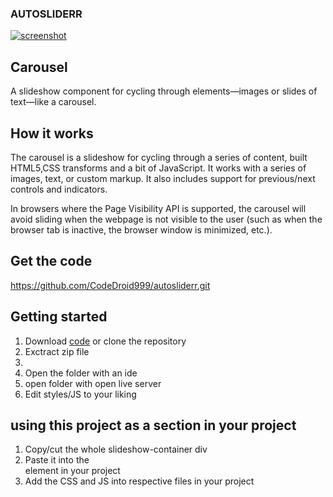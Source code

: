 ### AUTOSLIDERR
[![screenshot]([![screenshot](assets\images\slider1.png)])](https://github.com/CodeDroid999/autosliderr/blob/master/slider1.jpg)
## Carousel
A slideshow component for cycling through elements—images or slides of text—like a carousel.

## How it works
The carousel is a slideshow for cycling through a series of content, built HTML5,CSS transforms and a bit of JavaScript. It works with a series of images, text, or custom markup. It also includes support for previous/next controls and indicators.

In browsers where the Page Visibility API is supported, the carousel will avoid sliding when the webpage is not visible to the user (such as when the browser tab is inactive, the browser window is minimized, etc.).

## Get the code

https://github.com/CodeDroid999/autosliderr.git

## Getting started
 
 <ol>
 <li>Download <a href="">code</a> or clone the repository</>
 <li>Exctract zip file<li>
 <li>Open the folder with an ide</li>
 <li>open folder with open live server</li>
 <li>Edit styles/JS to your liking</li>
 </ol>
 
 ## using this project as a section in your project
  <ol>
  <li>Copy/cut the whole slideshow-container div</li>
  <li>Paste it into the <section></section> element in your project</li>
  <li>Add the CSS and JS into respective files in your project</li>
  </ol>
